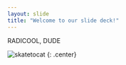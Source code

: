 ```yaml
---
layout: slide
title: "Welcome to our slide deck!"
---
```


RADICOOL, DUDE

![skatetocat](https://octodex.github.com/images/skatetocat.png)
{: .center}
